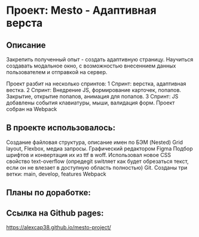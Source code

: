 # Проект: Mesto - Адаптивная верста

## Описание

Закрепить полученный опыт - создать адаптивную страницу.
Научиться создавать модальное окно, с возможностью внесеннием данных пользователем и отправкой на сервер.

Проект разбит на несколько спринтов:
1 Спринт: верстка, адаптивная вестка.
2 Спринт: Внедрение JS, формирование карточек, попапов. Закрытие, открытие попапов, анимация для попапов.
3 Спринт: JS добавлены события клавиатуры, мыши, валидация форм. Проект собран на Webpack

## В проекте использовалось:

Создание файловая структура, описание имен по БЭМ (Nested)
Grid layout, Flexbox, медиа запросы.
Графический редактором Figma
Подбор шрифтов и конвертация их из ttf в woff.
Использовал новое CSS свойство text-overflow (опредеgit switляет как будет обрезаться текст, если он не влезает в доступную область полностью)
Git. Созданы три ветки: main, develop, features
Webpack

## Планы по доработке:


## Cсылка на Github pages:

https://alexcap38.github.io/mesto-project/
